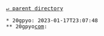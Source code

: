 <pre>
  <a href="../">&#x21b5; parent directory</a>
  
  * 20gpyo: 2023-01-17T23:07:48
  ** 20gpyo<a href="com">com</a>: 
</pre>
